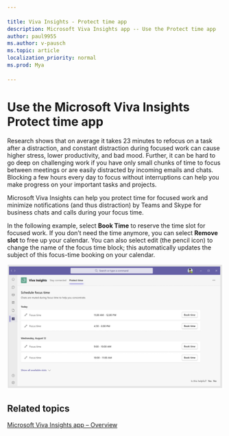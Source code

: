 ```yaml
---

title: Viva Insights - Protect time app
description: Microsoft Viva Insights app -- Use the Protect time app
author: paul9955
ms.author: v-pausch
ms.topic: article
localization_priority: normal 
ms.prod: Mya

---
```


# Use the Microsoft Viva Insights Protect time app 

Research shows that on average it takes 23 minutes to refocus on a task after a distraction, and constant distraction during focused work can cause higher stress, lower productivity, and bad mood. Further, it can be hard to go deep on challenging work if you have only small chunks of time to focus between meetings or are easily distracted by incoming emails and chats. Blocking a few hours every day to focus without interruptions can help you make progress on your important tasks and projects. 

Microsoft Viva Insights can help you protect time for focused work and minimize notifications (and thus distraction) by Teams and Skype for business chats and calls during your focus time. 

In the following example, select **Book Time** to reserve the time slot for focused work. If you don’t need the time anymore, you can select **Remove slot** to free up your calendar. You can also select edit (the pencil icon) to change the name of the focus time block; this automatically updates the subject of this focus-time booking on your calendar. 
   
![Book focus time](Images/book-time-2.png)   

## Related topics

[Microsoft Viva Insights app &ndash; Overview](teams-app.md)

 